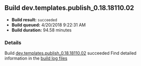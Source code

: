 ## Build dev.templates.publish_0.18.18110.02
- **Build result:** `succeeded`
- **Build queued:** 4/20/2018 9:22:31 AM
- **Build duration:** 94.58 minutes
### Details
Build [dev.templates.publish_0.18.18110.02](https://winappstudio.visualstudio.com/web/build.aspx?pcguid=a4ef43be-68ce-4195-a619-079b4d9834c2&builduri=vstfs%3a%2f%2f%2fBuild%2fBuild%2f25536) succeeded
Find detailed information in the [build log files](https://uwpctdiags.blob.core.windows.net/buildlogs/dev.templates.publish_0.18.18110.02_logs.zip)

